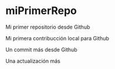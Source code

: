 # miPrimerRepo
Mi primer repositorio desde Github

Mi primera contribucción local para Github

Un commit más desde Github

Una actualización más

